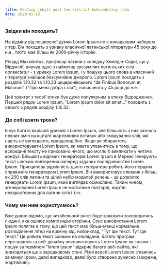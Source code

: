 ```yaml
---
title: Writing jekyll post ten district bohorodchany rada
date: 2020-05-10
---
```


### Звідки він походить?

На відміну від поширеної думки Lorem Ipsum не є випадковим набором літер. Він походить з уривку класичної латинської літератури 45 року до н.е., тобто має більш як 2000-річну історію.

Річард Макклінток, професор латини з коледжу Хемпдін-Сидні, що у Вірджінії, вивчав одне з найменш зрозумілих латинських слів - consectetur - з уривку Lorem Ipsum, і у пошуку цього слова в класичній літературі знайшов безсумнівне джерело. Lorem Ipsum походить з розділів 1.10.32 та 1.10.33 цицеронівського "de Finibus Bonorum et Malorum" ("Про межі добра і зла"), написаного у 45 році до н.е.

Цей трактат з теорії етики був дуже популярним в епоху Відродження. Перший рядок Lorem Ipsum, "Lorem ipsum dolor sit amet..." походить з одного з рядків розділу 1.10.32.

### Де собі взяти трохи?

Існує багато варіацій уривків з Lorem Ipsum, але більшість з них зазнала певних змін на кшталт жартівливих вставок або змішування слів, які навіть не виглядають правдоподібно. Якщо ви збираєтесь використовувати Lorem Ipsum, ви маєте упевнитись в тому, що всередині тексту не приховано нічого, що могло б викликати у читача конфуз. Більшість відомих генераторів Lorem Ipsum в Мережі генерують текст шляхом повторення наперед заданих послідовностей Lorem Ipsum. Принципова відмінність цього генератора робить його першим справжнім генератором Lorem Ipsum. Він використовує словник з більш як 200 слів латини та цілий набір моделей речень - це дозволяє генерувати Lorem Ipsum, який виглядає осмислено. Таким чином, згенерований Lorem Ipsum не міститиме повторів, жартів, нехарактерних для латини слів і т.ін.

### Чому ми ним користуємось?

Вже давно відомо, що читабельний зміст буде заважати зосередитись людині, яка оцінює композицію сторінки. Сенс використання Lorem Ipsum полягає в тому, що цей текст має більш-менш нормальне розподілення літер на відміну від, наприклад, "Тут іде текст. Тут іде текст." Це робить текст схожим на оповідний. Багато програм верстування та веб-дизайну використовують Lorem Ipsum як зразок і пошук за терміном "lorem ipsum" відкриє багато веб-сайтів, які знаходяться ще в зародковому стані. Різні версії Lorem Ipsum з'явились за минулі роки, деякі випадково, деякі було створено зумисно (зокрема, жартівливі).
